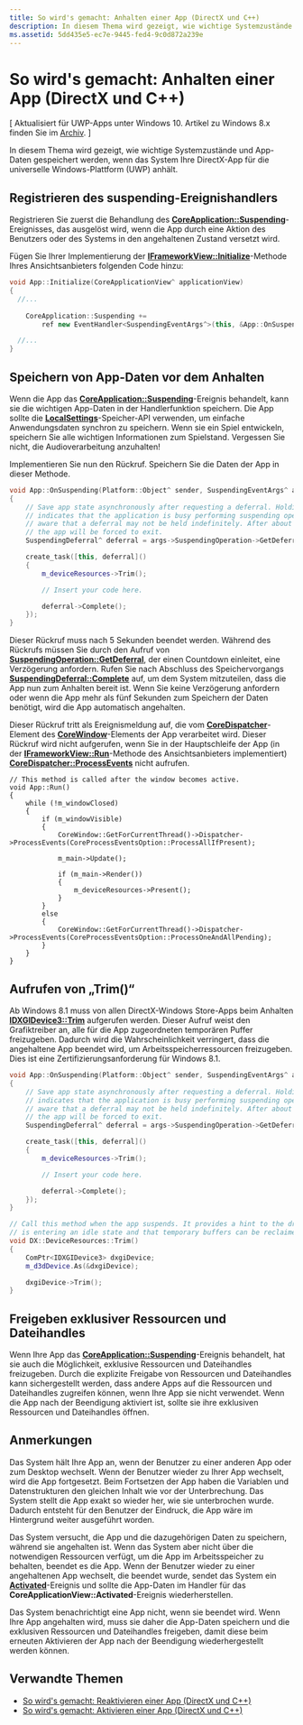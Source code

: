 ```yaml
---
title: So wird's gemacht: Anhalten einer App (DirectX und C++)
description: In diesem Thema wird gezeigt, wie wichtige Systemzustände und App-Daten gespeichert werden, wenn das System Ihre DirectX-App für die universelle Windows-Plattform (UWP) anhält.
ms.assetid: 5dd435e5-ec7e-9445-fed4-9c0d872a239e
---
```


# So wird's gemacht: Anhalten einer App (DirectX und C++)


\[ Aktualisiert für UWP-Apps unter Windows 10. Artikel zu Windows 8.x finden Sie im [Archiv](http://go.microsoft.com/fwlink/p/?linkid=619132). \]

In diesem Thema wird gezeigt, wie wichtige Systemzustände und App-Daten gespeichert werden, wenn das System Ihre DirectX-App für die universelle Windows-Plattform (UWP) anhält.

## Registrieren des suspending-Ereignishandlers


Registrieren Sie zuerst die Behandlung des [**CoreApplication::Suspending**](https://msdn.microsoft.com/library/windows/apps/br205860)-Ereignisses, das ausgelöst wird, wenn die App durch eine Aktion des Benutzers oder des Systems in den angehaltenen Zustand versetzt wird.

Fügen Sie Ihrer Implementierung der [**IFrameworkView::Initialize**](https://msdn.microsoft.com/library/windows/apps/hh700495)-Methode Ihres Ansichtsanbieters folgenden Code hinzu:

```cpp
void App::Initialize(CoreApplicationView^ applicationView)
{
  //...
  
    CoreApplication::Suspending +=
        ref new EventHandler<SuspendingEventArgs^>(this, &App::OnSuspending);

  //...
}
```

## Speichern von App-Daten vor dem Anhalten


Wenn die App das [**CoreApplication::Suspending**](https://msdn.microsoft.com/library/windows/apps/br205860)-Ereignis behandelt, kann sie die wichtigen App-Daten in der Handlerfunktion speichern. Die App sollte die [**LocalSettings**](https://msdn.microsoft.com/library/windows/apps/br241622)-Speicher-API verwenden, um einfache Anwendungsdaten synchron zu speichern. Wenn sie ein Spiel entwickeln, speichern Sie alle wichtigen Informationen zum Spielstand. Vergessen Sie nicht, die Audioverarbeitung anzuhalten!

Implementieren Sie nun den Rückruf. Speichern Sie die Daten der App in dieser Methode.

```cpp
void App::OnSuspending(Platform::Object^ sender, SuspendingEventArgs^ args)
{
    // Save app state asynchronously after requesting a deferral. Holding a deferral
    // indicates that the application is busy performing suspending operations. Be
    // aware that a deferral may not be held indefinitely. After about five seconds,
    // the app will be forced to exit.
    SuspendingDeferral^ deferral = args->SuspendingOperation->GetDeferral();

    create_task([this, deferral]()
    {
        m_deviceResources->Trim();

        // Insert your code here.

        deferral->Complete();
    });
}
```

Dieser Rückruf muss nach 5 Sekunden beendet werden. Während des Rückrufs müssen Sie durch den Aufruf von [**SuspendingOperation::GetDeferral**](https://msdn.microsoft.com/library/windows/apps/br224690), der einen Countdown einleitet, eine Verzögerung anfordern. Rufen Sie nach Abschluss des Speichervorgangs [**SuspendingDeferral::Complete**](https://msdn.microsoft.com/library/windows/apps/br224685) auf, um dem System mitzuteilen, dass die App nun zum Anhalten bereit ist. Wenn Sie keine Verzögerung anfordern oder wenn die App mehr als fünf Sekunden zum Speichern der Daten benötigt, wird die App automatisch angehalten.

Dieser Rückruf tritt als Ereignismeldung auf, die vom [**CoreDispatcher**](https://msdn.microsoft.com/library/windows/apps/br208211)-Element des [**CoreWindow**](https://msdn.microsoft.com/library/windows/apps/br208225)-Elements der App verarbeitet wird. Dieser Rückruf wird nicht aufgerufen, wenn Sie in der Hauptschleife der App (in der [**IFrameworkView::Run**](https://msdn.microsoft.com/library/windows/apps/hh700505)-Methode des Ansichtsanbieters implementiert) [**CoreDispatcher::ProcessEvents**](https://msdn.microsoft.com/library/windows/apps/br208215) nicht aufrufen.

``` syntax
// This method is called after the window becomes active.
void App::Run()
{
    while (!m_windowClosed)
    {
        if (m_windowVisible)
        {
            CoreWindow::GetForCurrentThread()->Dispatcher->ProcessEvents(CoreProcessEventsOption::ProcessAllIfPresent);

            m_main->Update();

            if (m_main->Render())
            {
                m_deviceResources->Present();
            }
        }
        else
        {
            CoreWindow::GetForCurrentThread()->Dispatcher->ProcessEvents(CoreProcessEventsOption::ProcessOneAndAllPending);
        }
    }
}
```

## Aufrufen von „Trim()“


Ab Windows 8.1 muss von allen DirectX-Windows Store-Apps beim Anhalten [**IDXGIDevice3::Trim**](https://msdn.microsoft.com/library/windows/desktop/dn280346) aufgerufen werden. Dieser Aufruf weist den Grafiktreiber an, alle für die App zugeordneten temporären Puffer freizugeben. Dadurch wird die Wahrscheinlichkeit verringert, dass die angehaltene App beendet wird, um Arbeitsspeicherressourcen freizugeben. Dies ist eine Zertifizierungsanforderung für Windows 8.1.

```cpp
void App::OnSuspending(Platform::Object^ sender, SuspendingEventArgs^ args)
{
    // Save app state asynchronously after requesting a deferral. Holding a deferral
    // indicates that the application is busy performing suspending operations. Be
    // aware that a deferral may not be held indefinitely. After about five seconds,
    // the app will be forced to exit.
    SuspendingDeferral^ deferral = args->SuspendingOperation->GetDeferral();

    create_task([this, deferral]()
    {
        m_deviceResources->Trim();

        // Insert your code here.

        deferral->Complete();
    });
}

// Call this method when the app suspends. It provides a hint to the driver that the app 
// is entering an idle state and that temporary buffers can be reclaimed for use by other apps.
void DX::DeviceResources::Trim()
{
    ComPtr<IDXGIDevice3> dxgiDevice;
    m_d3dDevice.As(&dxgiDevice);

    dxgiDevice->Trim();
}
```

## Freigeben exklusiver Ressourcen und Dateihandles


Wenn Ihre App das [**CoreApplication::Suspending**](https://msdn.microsoft.com/library/windows/apps/br205860)-Ereignis behandelt, hat sie auch die Möglichkeit, exklusive Ressourcen und Dateihandles freizugeben. Durch die explizite Freigabe von Ressourcen und Dateihandles kann sichergestellt werden, dass andere Apps auf die Ressourcen und Dateihandles zugreifen können, wenn Ihre App sie nicht verwendet. Wenn die App nach der Beendigung aktiviert ist, sollte sie ihre exklusiven Ressourcen und Dateihandles öffnen.

## Anmerkungen


Das System hält Ihre App an, wenn der Benutzer zu einer anderen App oder zum Desktop wechselt. Wenn der Benutzer wieder zu Ihrer App wechselt, wird die App fortgesetzt. Beim Fortsetzen der App haben die Variablen und Datenstrukturen den gleichen Inhalt wie vor der Unterbrechung. Das System stellt die App exakt so wieder her, wie sie unterbrochen wurde. Dadurch entsteht für den Benutzer der Eindruck, die App wäre im Hintergrund weiter ausgeführt worden.

Das System versucht, die App und die dazugehörigen Daten zu speichern, während sie angehalten ist. Wenn das System aber nicht über die notwendigen Ressourcen verfügt, um die App im Arbeitsspeicher zu behalten, beendet es die App. Wenn der Benutzer wieder zu einer angehaltenen App wechselt, die beendet wurde, sendet das System ein [**Activated**](https://msdn.microsoft.com/library/windows/apps/br225018)-Ereignis und sollte die App-Daten im Handler für das **CoreApplicationView::Activated**-Ereignis wiederherstellen.

Das System benachrichtigt eine App nicht, wenn sie beendet wird. Wenn Ihre App angehalten wird, muss sie daher die App-Daten speichern und die exklusiven Ressourcen und Dateihandles freigeben, damit diese beim erneuten Aktivieren der App nach der Beendigung wiederhergestellt werden können.

## Verwandte Themen

* [So wird's gemacht: Reaktivieren einer App (DirectX und C++)](how-to-resume-an-app-directx-and-cpp.md)
* [So wird's gemacht: Aktivieren einer App (DirectX und C++)](how-to-activate-an-app-directx-and-cpp.md)

 

 






<!--HONumber=Mar16_HO1-->


